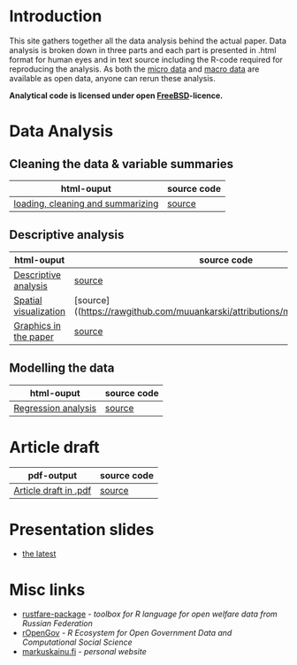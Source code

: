 # Introduction

This site gathers together all the data analysis behind the actual paper. Data analysis is broken down in three parts and each part is presented in .html format for human eyes and in text source including the R-code required for reproducing the analysis. As both the [micro data](http://www.ebrd.com/pages/research/publications/special/transitionII.shtml) and [macro data](http://www.qog.pol.gu.se/data/) are available as open data, anyone can rerun these analysis.

**Analytical code is licensed under open [FreeBSD](http://en.wikipedia.org/wiki/BSD_licenses#2-clause_license_.28.22Simplified_BSD_License.22_or_.22FreeBSD_License.22.29)-licence.**


# Data Analysis

## Cleaning the data & variable summaries

| html-ouput | source code
| ------------ | --------------
| [loading, cleaning and summarizing](https://rawgithub.com/muuankarski/attributions/master/loadClean.html) | [source](https://rawgithub.com/muuankarski/attributions/master/loadClean.Rmd)


## Descriptive analysis


| html-ouput | source code
| ------------ | --------------
| [Descriptive analysis](https://rawgithub.com/muuankarski/attributions/master/descriptive_analysis.html) | [source](https://rawgithub.com/muuankarski/attributions/master/descriptive_analysis.Rmd)
| [Spatial visualization](https://rawgithub.com/muuankarski/attributions/master/mapPlots.html) | [source]((https://rawgithub.com/muuankarski/attributions/master/mapPlots.Rmd)
| [Graphics in the paper](https://rawgithub.com/muuankarski/attributions/master/finalPlots.html) | [source](https://rawgithub.com/muuankarski/attributions/master/finalPlots.Rmd)



## Modelling the data


| html-ouput | source code
------------ | --------------
| [Regression analysis](https://rawgithub.com/muuankarski/attributions/master/regressionModelling.html) | [source](https://rawgithub.com/muuankarski/attributions/master/regressionModelling.Rmd)


# Article draft

| pdf-output | source code
| ------------ | --------------
| [Article draft in .pdf](https://rawgithub.com/muuankarski/attributions/master/article2013.pdf)                  | [source](https://rawgithub.com/muuankarski/attributions/master/article2013.Rmd)


# Presentation slides

-  [the latest](https://rawgithub.com/muuankarski/attributions/master/attrib_slides.html)

# Misc links

- [rustfare-package](http://markuskainu.fi/rustfare/) *- toolbox for R language for open welfare data from Russian Federation*
- [rOpenGov](http://ropengov.github.io/) *-  R Ecosystem for Open Government Data and Computational Social Science*
- [markuskainu.fi](http://markuskainu.fi) *- personal website*
